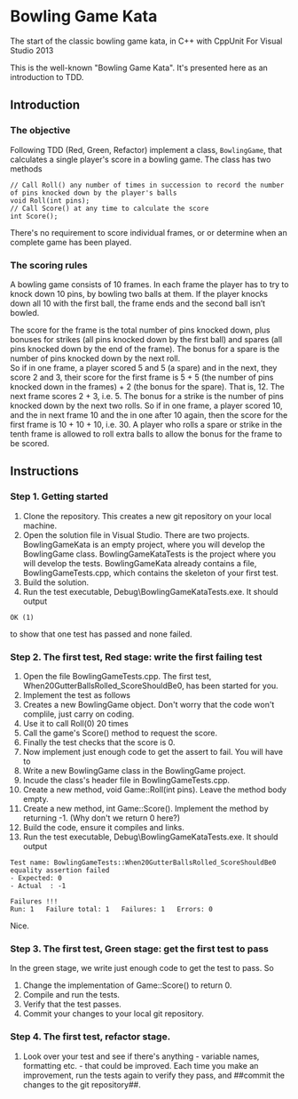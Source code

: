 # Bowling Game Kata
The start of the classic bowling game kata, in C++ with CppUnit
For Visual Studio 2013 

This is the well-known "Bowling Game Kata". It's presented here as an introduction to TDD.

## Introduction

### The objective
Following TDD (Red, Green, Refactor) implement a class, ```BowlingGame```, that calculates a single player's score in a bowling game.
The class has two methods

```
// Call Roll() any number of times in succession to record the number of pins knocked down by the player's balls
void Roll(int pins);
// Call Score() at any time to calculate the score 
int Score();
```

There's no requirement to score individual frames, or or determine when an complete game has been played.

### The scoring rules
A bowling game consists of 10 frames.  In each frame the player has to try to knock down 10 pins, by bowling two balls at them. 
If the player knocks down all 10 with the first ball, the frame ends and the second ball isn’t bowled. 

The score for the frame is the total number of pins knocked down, plus bonuses for strikes (all pins knocked down by the first ball) 
and spares (all pins knocked down by the end of the frame). The bonus for a spare is the number of pins knocked down by the next roll.  
So if in one frame, a player scored 5 and 5 (a spare) and in the next, they score 2 and 3, their score for the first frame is 5 + 5 
(the number of pins knocked down in the frames) + 2 (the bonus for the spare). That is, 12. The next frame scores 2 + 3, i.e. 5.
The bonus for a strike is the number of pins knocked down by the next two rolls.  So if in one frame, a player scored 10, and the in next frame 
10 and the in one after 10 again, then the score for the first frame is 10 + 10 + 10, i.e. 30. 
A player who rolls a spare or strike in the tenth frame is allowed to roll extra balls to allow the bonus for the frame to be scored. 

## Instructions

### Step 1. Getting started

1. Clone the repository. This creates a new git repository on your local machine.
2. Open the solution file in Visual Studio.
There are two projects. BowlingGameKata is an empty project, where you will develop the BowlingGame class. BowlingGameKataTests is the project where you will develop the tests.
BowlingGameKata already contains a file, BowlingGameTests.cpp, which contains the skeleton of your first test. 
3. Build the solution.
4. Run the test executable, Debug\BowlingGameKataTests.exe. It should output

```
OK (1)
```

to show that one test has passed and none failed.

### Step 2. The first test, Red stage: write the first failing test
1. Open the file BowlingGameTests.cpp. The first test, When20GutterBallsRolled_ScoreShouldBe0, has been started for you. 
1. Implement the test as follows
  1. Creates a new BowlingGame object. Don't worry that the code won't complile, just carry on coding.
  2. Use it to call Roll(0) 20 times
  3. Call the game's Score() method to request the score. 
  4. Finally the test checks that the score is 0. 
1. Now implement just enough code to get the assert to fail. You will have to 
  1. Write a new BowlingGame class in the BowlingGame project.
  2. Incude the class's header file in BowlingGameTests.cpp.
  3. Create a new method, void Game::Roll(int pins). Leave the method body empty.
  4. Create a new method, int Game::Score(). Implement the method by returning -1. (Why don't we return 0 here?)
  5. Build the code, ensure it compiles and links.
  6. Run the test executable, Debug\BowlingGameKataTests.exe. It should output
  
```
Test name: BowlingGameTests::When20GutterBallsRolled_ScoreShouldBe0
equality assertion failed
- Expected: 0
- Actual  : -1

Failures !!!
Run: 1   Failure total: 1   Failures: 1   Errors: 0
```

Nice. 

### Step 3. The first test, Green stage: get the first test to pass
In the green stage, we write just enough code to get the test to pass. So
1. Change the implementation of Game::Score() to return 0.
2. Compile and run the tests.
3. Verify that the test passes.
4. Commit your changes to your local git repository.

### Step 4. The first test, refactor stage.
1. Look over your test and see if there's anything - variable names, formatting etc. - that could be improved. 
Each time you make an improvement, run the tests again to verify they pass, and ##commit the changes to the git repository##.

